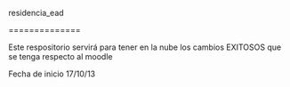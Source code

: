 residencia_ead

==============

Este respositorio servirá para tener en la nube los cambios EXITOSOS que se tenga respecto al moodle

Fecha de inicio 17/10/13
